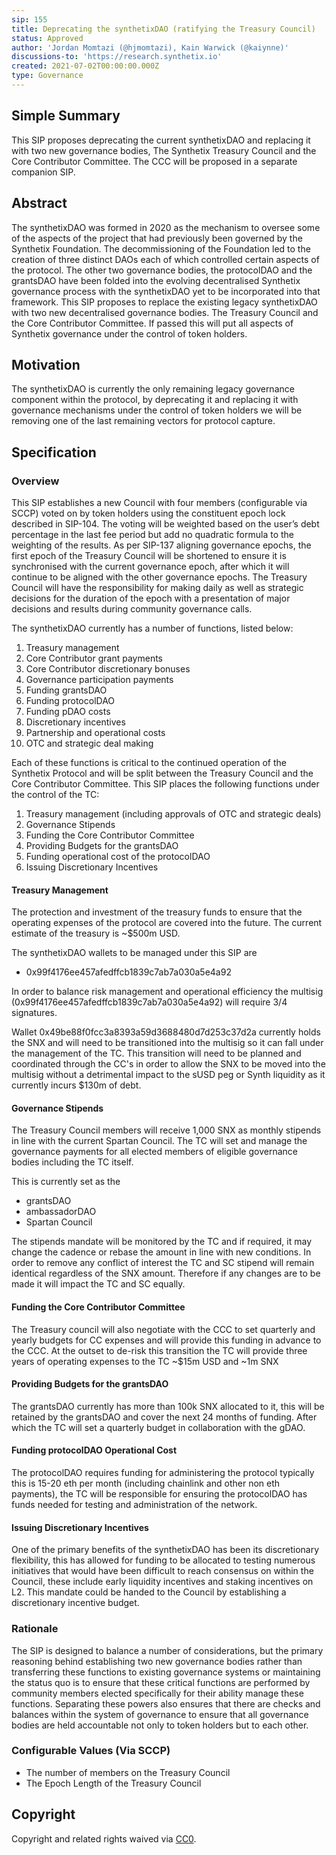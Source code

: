 ```yaml
---
sip: 155
title: Deprecating the synthetixDAO (ratifying the Treasury Council)
status: Approved
author: 'Jordan Momtazi (@hjmomtazi), Kain Warwick (@kaiynne)'
discussions-to: 'https://research.synthetix.io'
created: 2021-07-02T00:00:00.000Z
type: Governance
---
```


## Simple Summary

<!--"If you can't explain it simply, you don't understand it well enough." Simply describe the outcome the proposed changes intends to achieve. This should be non-technical and accessible to a casual community member.-->

This SIP proposes deprecating the current synthetixDAO and replacing it with two new governance bodies, The Synthetix Treasury Council and the Core Contributor Committee. The CCC will be proposed in a separate companion SIP.

## Abstract

<!--A short (~200 word) description of the proposed change, the abstract should clearly describe the proposed change. This is what *will* be done if the SIP is implemented, not *why* it should be done or *how* it will be done. If the SIP proposes deploying a new contract, write, "We propose to deploy a new contract that will do x".-->

The synthetixDAO was formed in 2020 as the mechanism to oversee some of the aspects of the project that had previously been governed by the Synthetix Foundation. The decommissioning of the Foundation led to the creation of three distinct DAOs each of which controlled certain aspects of the protocol. The other two governance bodies, the protocolDAO and the grantsDAO have been folded into the evolving decentralised Synthetix governance process with the synthetixDAO yet to be incorporated into that framework. This SIP proposes to replace the existing legacy synthetixDAO with two new decentralised governance bodies. The Treasury Council and the Core Contributor Committee. If passed this will put all aspects of Synthetix governance under the control of token holders.

## Motivation

<!--This is the problem statement. This is the *why* of the SIP. It should clearly explain *why* the current state of the protocol is inadequate.  It is critical that you explain *why* the change is needed, if the SIP proposes changing how something is calculated, you must address *why* the current calculation is inaccurate or wrong. This is not the place to describe how the SIP will address the issue!-->

The synthetixDAO is currently the only remaining legacy governance component within the protocol, by deprecating it and replacing it with governance mechanisms under the control of token holders we will be removing one of the last remaining vectors for protocol capture.

## Specification

<!--The specification should describe the syntax and semantics of any new feature, there are five sections
1. Overview
2. Rationale
3. Technical Specification
4. Test Cases
5. Configurable Values
-->

### Overview

<!--This is a high-level overview of *how* the SIP will solve the problem. The overview should clearly describe how the new feature will be implemented.-->

This SIP establishes a new Council with four members (configurable via SCCP) voted on by token holders using the constituent epoch lock described in SIP-104. The voting will be weighted based on the user’s debt percentage in the last fee period but add no quadratic formula to the weighting of the results. As per SIP-137 aligning governance epochs, the first epoch of the Treasury Council will be shortened to ensure it is synchronised with the current governance epoch, after which it will continue to be aligned with the other governance epochs. The Treasury Council will have the responsibility for making daily as well as strategic decisions for the duration of the epoch with a presentation of major decisions and results during community governance calls.

The synthetixDAO currently has a number of functions, listed below:

1. Treasury management
2. Core Contributor grant payments
3. Core Contributor discretionary bonuses
4. Governance participation payments
5. Funding grantsDAO
6. Funding protocolDAO
7. Funding pDAO costs
8. Discretionary incentives
9. Partnership and operational costs
10. OTC and strategic deal making

Each of these functions is critical to the continued operation of the Synthetix Protocol and will be split between the Treasury Council and the Core Contributor Committee. This SIP places the following functions under the control of the TC:

1. Treasury management (including approvals of OTC and strategic deals)
2. Governance Stipends
3. Funding the Core Contributor Committee
4. Providing Budgets for the grantsDAO
5. Funding operational cost of the protocolDAO
6. Issuing Discretionary Incentives

#### Treasury Management

The protection and investment of the treasury funds to ensure that the operating expenses of the protocol are covered into the future. The current estimate of the treasury is ~$500m USD.

The synthetixDAO wallets to be managed under this SIP are

- 0x99f4176ee457afedffcb1839c7ab7a030a5e4a92

In order to balance risk management and operational efficiency the multisig (0x99f4176ee457afedffcb1839c7ab7a030a5e4a92) will require 3/4 signatures.  

Wallet 0x49be88f0fcc3a8393a59d3688480d7d253c37d2a currently holds the SNX and will need to be transitioned into the multisig so it can fall under the management of the TC.  This transition will need to be planned and coordinated through the CC's in order to allow the SNX to be moved into the multisig without a detrimental impact to the sUSD peg or Synth liquidity as it currently incurs $130m of debt.    

#### Governance Stipends

The Treasury Council members will receive 1,000 SNX as monthly stipends in line with the current Spartan Council.  The TC will set and manage the governance payments for all elected members of eligible governance bodies including the TC itself.  

This is currently set as the

- grantsDAO
- ambassadorDAO
- Spartan Council

The stipends mandate will be monitored by the TC and if required, it may change the cadence or rebase the amount in line with new conditions. In order to remove any conflict of interest the TC and SC stipend will remain identical regardless of the SNX amount.  Therefore if any changes are to be made it will impact the TC and SC equally.  

#### Funding the Core Contributor Committee

The Treasury council will also negotiate with the CCC to set quarterly and yearly budgets for CC expenses and will provide this funding in advance to the CCC. At the outset to de-risk this transition the TC will provide three years of operating expenses to the TC ~$15m USD and ~1m SNX

#### Providing Budgets for the grantsDAO

The grantsDAO currently has more than 100k SNX allocated to it, this will be retained by the grantsDAO and cover the next 24 months of funding. After which the TC will set a quarterly budget in collaboration with the gDAO.

#### Funding protocolDAO Operational Cost

The protocolDAO requires funding for administering the protocol typically this is 15-20 eth per month (including chainlink and other non eth payments), the TC will be responsible for ensuring the protocolDAO has funds needed for testing and administration of the network.

#### Issuing Discretionary Incentives

One of the primary benefits of the synthetixDAO has been its discretionary flexibility, this has allowed for funding to be allocated to testing numerous initiatives that would have been difficult to reach consensus on within the Council, these include early liquidity incentives and staking incentives on L2. This mandate could be handed to the Council by establishing a discretionary incentive budget.

### Rationale

<!--This is where you explain the reasoning behind how you propose to solve the problem. Why did you propose to implement the change in this way, what were the considerations and trade-offs? The rationale fleshes out what motivated the design and why particular design decisions were made. It should describe alternate designs that were considered and related work. The rationale may also provide evidence of consensus within the community, and should discuss important objections or concerns raised during discussion.-->

The SIP is designed to balance a number of considerations, but the primary reasoning behind establishing two new governance bodies rather than transferring these functions to existing governance systems or maintaining the status quo is to ensure that these critical functions are performed by community members elected specifically for their ability manage these functions. Separating these powers also ensures that there are checks and balances within the system of governance to ensure that all governance bodies are held accountable not only to token holders but to each other.

### Configurable Values (Via SCCP)

<!--Please list all values configurable via SCCP under this implementation.-->

- The number of members on the Treasury Council
- The Epoch Length of the Treasury Council

## Copyright

Copyright and related rights waived via [CC0](https://creativecommons.org/publicdomain/zero/1.0/).
